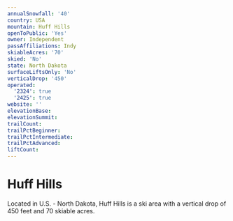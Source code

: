 ```yaml
---
annualSnowfall: '40'
country: USA
mountain: Huff Hills
openToPublic: 'Yes'
owner: Independent
passAffiliations: Indy
skiableAcres: '70'
skied: 'No'
state: North Dakota
surfaceLiftsOnly: 'No'
verticalDrop: '450'
operated:
  '2324': true
  '2425': true
website: ''
elevationBase:
elevationSummit:
trailCount:
trailPctBeginner:
trailPctIntermediate:
trailPctAdvanced:
liftCount:
---
```



# Huff Hills

Located in U.S. - North Dakota, Huff Hills is a ski area with a vertical drop of 450 feet and 70 skiable acres.
